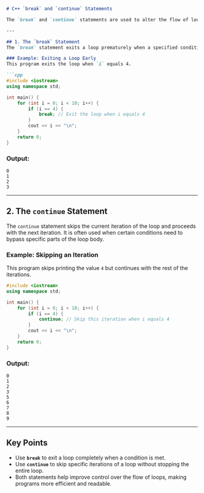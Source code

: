 ```markdown
# C++ `break` and `continue` Statements

The `break` and `continue` statements are used to alter the flow of loops in C++. Below are examples and explanations of their use.

---

## 1. The `break` Statement
The `break` statement exits a loop prematurely when a specified condition is met. Once the `break` statement is executed, the program jumps out of the loop and resumes execution at the next statement after the loop.

### Example: Exiting a Loop Early
This program exits the loop when `i` equals 4.

```cpp
#include <iostream>
using namespace std;

int main() {
    for (int i = 0; i < 10; i++) {
        if (i == 4) {
            break; // Exit the loop when i equals 4
        }
        cout << i << "\n";
    }
    return 0;
}
```

### Output:
```
0
1
2
3
```

---

## 2. The `continue` Statement
The `continue` statement skips the current iteration of the loop and proceeds with the next iteration. It is often used when certain conditions need to bypass specific parts of the loop body.

### Example: Skipping an Iteration
This program skips printing the value `4` but continues with the rest of the iterations.

```cpp
#include <iostream>
using namespace std;

int main() {
    for (int i = 0; i < 10; i++) {
        if (i == 4) {
            continue; // Skip this iteration when i equals 4
        }
        cout << i << "\n";
    }
    return 0;
}
```

### Output:
```
0
1
2
3
5
6
7
8
9
```

---

## Key Points
- Use **`break`** to exit a loop completely when a condition is met.
- Use **`continue`** to skip specific iterations of a loop without stopping the entire loop.
- Both statements help improve control over the flow of loops, making programs more efficient and readable.
```